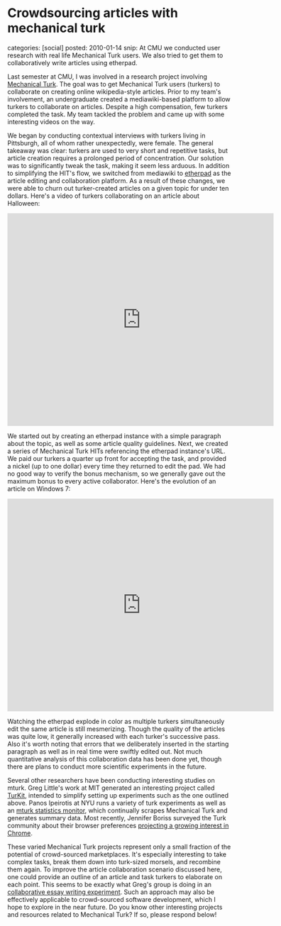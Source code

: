 Crowdsourcing articles with mechanical turk
===========================================
categories: [social]
posted: 2010-01-14
snip: At CMU we conducted user research with real life Mechanical Turk users. We also
  tried to get them to collaboratively write articles using etherpad.



Last semester at CMU, I was involved in a research project involving
[Mechanical Turk][]. The goal was to get Mechanical Turk users (turkers)
to collaborate on creating online wikipedia-style articles. Prior to my
team's involvement, an undergraduate created a mediawiki-based platform
to allow turkers to collaborate on articles. Despite a high
compensation, few turkers completed the task. My team tackled the
problem and came up with some interesting videos on the way. 

We began by conducting contextual interviews with turkers living in
Pittsburgh, all of whom rather unexpectedly, were female. The general
takeaway was clear: turkers are used to very short and repetitive tasks,
but article creation requires a prolonged period of concentration. Our
solution was to significantly tweak the task, making it seem less
arduous. In addition to simplifying the HIT's flow, we switched from
mediawiki to [etherpad][] as the article editing and collaboration
platform. As a result of these changes, we were able to churn out
turker-created articles on a given topic for under ten dollars. Here's a
video of turkers collaborating on an article about Halloween:

<iframe title="YouTube video player" width="600" height="480"
  src="http://www.youtube.com/embed/AmUq_Uovqek" frameborder="0"
  allowfullscreen></iframe>

We started out by creating an etherpad instance with a simple paragraph
about the topic, as well as some article quality guidelines. Next, we
created a series of Mechanical Turk HITs referencing the etherpad
instance's URL. We paid our turkers a quarter up front for accepting the
task, and provided a nickel (up to one dollar) every time they returned
to edit the pad. We had no good way to verify the bonus mechanism, so we
generally gave out the maximum bonus to every active collaborator.
Here's the evolution of an article on Windows 7: 

<iframe title="YouTube video player" width="600" height="480"
  src="http://www.youtube.com/embed/C7pV9fXIo0M" frameborder="0"
  allowfullscreen></iframe>

Watching the etherpad explode in color as multiple turkers
simultaneously edit the same article is still mesmerizing. Though the
quality of the articles was quite low, it generally increased with each
turker's successive pass. Also it's worth noting that errors that we
deliberately inserted in the starting paragraph as well as in real time
were swiftly edited out. Not much quantitative analysis of this
collaboration data has been done yet, though there are plans to conduct
more scientific experiments in the future. 

Several other researchers have been conducting interesting studies on
mturk. Greg Little's work at MIT generated an interesting project called
[TurKit][], intended to simplify setting up experiments such as the one
outlined above. Panos Ipeirotis at NYU runs a variety of turk
experiments as well as an [mturk statistics monitor][], which
continually scrapes Mechanical Turk and generates summary data. Most
recently, Jennifer Boriss surveyed the Turk community about their
browser preferences [projecting a growing interest in Chrome][]. 

These varied Mechanical Turk projects represent only a small fraction of
the potential of crowd-sourced marketplaces. It's especially interesting
to take complex tasks, break them down into turk-sized morsels, and
recombine them again. To improve the article collaboration scenario
discussed here, one could provide an outline of an article and task
turkers to elaborate on each point. This seems to be exactly what Greg's
group is doing in an [collaborative essay writing experiment][].  Such
an approach may also be effectively applicable to crowd-sourced software
development, which I hope to explore in the near future. Do you know
other interesting projects and resources related to Mechanical Turk? If
so, please respond below!

  [Mechanical Turk]: http://www.mturk.com/
  [etherpad]: http://www.etherpad.com/
  [TurKit]: http://groups.csail.mit.edu/uid/turkit/
  [mturk statistics monitor]: http://hyperion.stern.nyu.edu/mturk/
  [projecting a growing interest in Chrome]: http://jboriss.wordpress.com/2010/01/13/mechanical-turk-studies-show-ie-users-discontent-a-growing-interest-in-chrome/
  [collaborative essay writing experiment]: http://groups.csail.mit.edu/uid/deneme/?p=603

